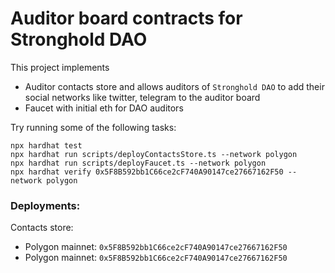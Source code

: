 # Auditor board contracts for Stronghold DAO

This project implements 
- Auditor contacts store and allows auditors of `Stronghold DAO` to add their social networks like twitter, telegram to the auditor board
- Faucet with initial eth for DAO auditors 

Try running some of the following tasks:

```shell
npx hardhat test
npx hardhat run scripts/deployContactsStore.ts --network polygon
npx hardhat run scripts/deployFaucet.ts --network polygon
npx hardhat verify 0x5F8B592bb1C66ce2cF740A90147ce27667162F50 --network polygon
```

### Deployments:
Contacts store:
- Polygon mainnet: `0x5F8B592bb1C66ce2cF740A90147ce27667162F50`
- Polygon mainnet: `0x5F8B592bb1C66ce2cF740A90147ce27667162F50`